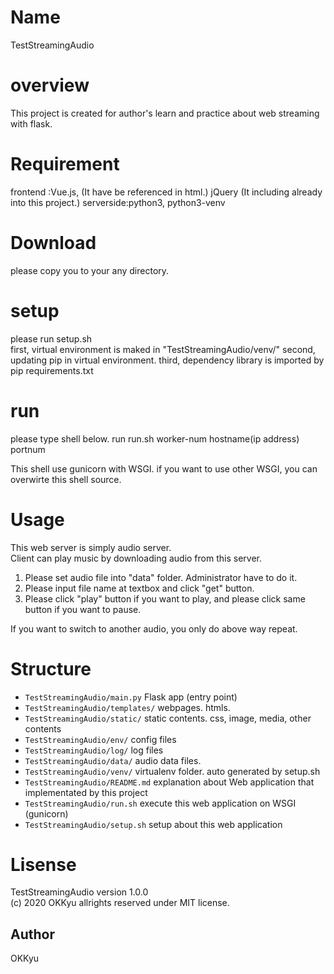 # Name
  TestStreamingAudio  

# overview
  This project is created for author's learn and practice about web streaming with flask.  

# Requirement
  frontend  :Vue.js, (It have be referenced in html.)
             jQuery  (It including already into this project.)
  serverside:python3, python3-venv  

# Download
  please copy you to your any directory. 

# setup
 please run setup.sh  
 first,  virtual environment is maked in "TestStreamingAudio/venv/"
 second, updating pip in virtual environment.
 third,  dependency library is imported by pip requirements.txt

# run
 please type shell below.
   run run.sh  worker-num  hostname(ip address) portnum
 
 This shell use gunicorn with WSGI.
 if you want to use other WSGI, you can overwirte this shell source.
 
# Usage
  This web server is simply audio server.  
  Client can play music by downloading audio from this server.  
  1) Please set audio file into "data" folder. Administrator have to do it.  
  2) Please input file name at textbox and click "get" button.  
  3) Please click "play" button if you want to play, and please click same button if you want to pause.  
  
  If you want to switch to another audio, you only  do above way repeat.  
  
# Structure

- `TestStreamingAudio/main.py` Flask app (entry point)  
- `TestStreamingAudio/templates/` webpages. htmls.  
- `TestStreamingAudio/static/`    static contents. css, image, media, other contents  
- `TestStreamingAudio/env/`       config files  
- `TestStreamingAudio/log/`       log files  
- `TestStreamingAudio/data/`      audio data files.   
- `TestStreamingAudio/venv/`      virtualenv folder. auto generated by setup.sh  
- `TestStreamingAudio/README.md`  explanation about Web application that implementated by this project  
- `TestStreamingAudio/run.sh`     execute this web application on WSGI (gunicorn)  
- `TestStreamingAudio/setup.sh`   setup about this web application   

# Lisense   
   TestStreamingAudio version 1.0.0  
   (c) 2020 OKKyu allrights reserved under MIT license.  
   
## Author
OKKyu
